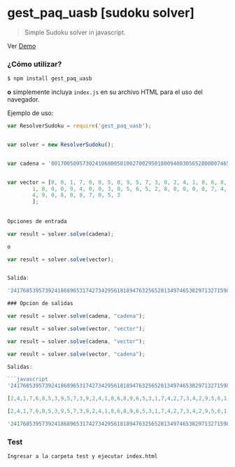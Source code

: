 # gest_paq_uasb [sudoku solver]

> Simple Sudoku solver in javascript.



Ver [Demo](http://200.107.241.6/sudokuTest/)

### ¿Cómo utilizar?

```bash
$ npm install gest_paq_uasb
```
**o** 
simplemente incluya `index.js` en su archivo HTML para el uso del navegador.

Ejemplo de uso:
```javascript
var ResolverSudoku = require('gest_paq_uasb');


var solver = new ResolverSudoku();


var cadena = '001700509573024106800501002700295018009400305652800007465080071000159004908007053';


var vector = [0, 0, 1, 7, 0, 0, 5, 0, 9, 5, 7, 3, 0, 2, 4, 1, 0, 6, 8, 0, 0, 5, 0, 1, 0, 0, 2, 7, 0, 0, 2, 9, 5, 0,
        1, 8, 0, 0, 9, 4, 0, 0, 3, 0, 5, 6, 5, 2, 8, 0, 0, 0, 0, 7, 4, 6, 5, 0, 8, 0, 0, 7, 1, 0, 0, 0, 1, 5, 9, 0, 0,
        4, 9, 0, 8, 0, 0, 7, 0, 5, 3
        ];
        
        
Opciones de entrada        

var result = solver.solve(cadena);

o

var result = solver.solve(vector);


Salida:

'241768539573924186896531742734295618189476325652813497465382971327159864918647253'

### Opcion de salidas

var result = solver.solve(cadena, "cadena");

var result = solver.solve(vector, "vector");

var result = solver.solve(cadena, "vector");

var result = solver.solve(vector, "cadena");

Salidas:

```javascript
'241768539573924186896531742734295618189476325652813497465382971327159864918647253'
```

```javascript
[2,4,1,7,6,8,5,3,9,5,7,3,9,2,4,1,8,6,8,9,6,5,3,1,7,4,2,7,3,4,2,9,5,6,1,8,1,8,9,4,7,6,3,2,5,6,5,2,8,1,3,4,9,7,4,6,5,3,8,2,9,7,1,3,2,7,1,5,9,8,6,4,9,1,8,6,4,7,2,5,3]
```

```javascript
[2,4,1,7,6,8,5,3,9,5,7,3,9,2,4,1,8,6,8,9,6,5,3,1,7,4,2,7,3,4,2,9,5,6,1,8,1,8,9,4,7,6,3,2,5,6,5,2,8,1,3,4,9,7,4,6,5,3,8,2,9,7,1,3,2,7,1,5,9,8,6,4,9,1,8,6,4,7,2,5,3]
```

```javascript
'241768539573924186896531742734295618189476325652813497465382971327159864918647253'
```

### Test

```bash
Ingresar a la carpeta test y ejecutar index.html
```


